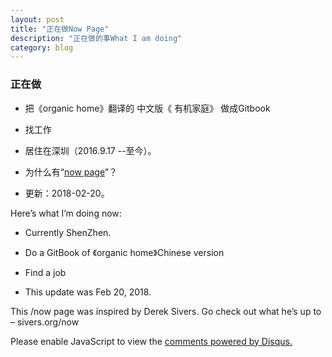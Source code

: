 ```yaml
---
layout: post
title: "正在做Now Page"
description: "正在做的事What I am doing"
category: blog
---
```


### 正在做



- 把《organic home》翻译的 中文版《 有机家庭》 做成Gitbook

- 找工作


- 居住在深圳（2016.9.17 --至今）。


- 为什么有“[now page](http://nownownow.com/about)”？

- 更新：2018-02-20。

Here’s what I’m doing now:

- Currently ShenZhen.

- Do a GitBook of 《organic home》Chinese version

- Find a job

- This update was Feb 20, 2018.

This /now page was inspired by Derek Sivers. Go check out what he’s up to – sivers.org/now 


<div id="disqus_thread"></div>
<script>

/**
*  RECOMMENDED CONFIGURATION VARIABLES: EDIT AND UNCOMMENT THE SECTION BELOW TO INSERT DYNAMIC VALUES FROM YOUR PLATFORM OR CMS.
*  LEARN WHY DEFINING THESE VARIABLES IS IMPORTANT: https://disqus.com/admin/universalcode/#configuration-variables*/
/*
var disqus_config = function () {
this.page.url = https://violettianjie.github.io;  // Replace PAGE_URL with your page's canonical URL variable
this.page.identifier = https://violettianjie.github.io; // Replace PAGE_IDENTIFIER with your page's unique identifier variable
};
*/
(function() { // DON'T EDIT BELOW THIS LINE
var d = document, s = d.createElement('script');
s.src = 'https://https-violettianjie-github-io-1.disqus.com/embed.js';
s.setAttribute('data-timestamp', +new Date());
(d.head || d.body).appendChild(s);
})();
</script>
<noscript>Please enable JavaScript to view the <a href="https://disqus.com/?ref_noscript">comments powered by Disqus.</a></noscript>


